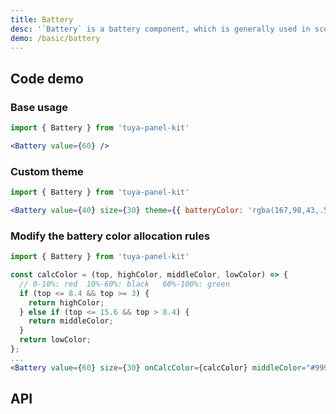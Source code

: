 ```yaml
---
title: Battery
desc: '`Battery` is a battery component, which is generally used in scenarios where the battery percentage needs to be displayed.'
demo: /basic/battery
---
```


## Code demo

### Base usage

```jsx
import { Battery } from 'tuya-panel-kit'

<Battery value={60} />
```

### Custom theme

```jsx
import { Battery } from 'tuya-panel-kit'

<Battery value={40} size={30} theme={{ batteryColor: 'rgba(167,98,43,.5)' }} />
```

### Modify the battery color allocation rules

```jsx
import { Battery } from 'tuya-panel-kit'

const calcColor = (top, highColor, middleColor, lowColor) => {
  // 0-10%: red  10%-60%: black   60%-100%: green
  if (top <= 8.4 && top >= 3) {
    return highColor;
  } else if (top <= 15.6 && top > 8.4) {
    return middleColor;
  }
  return lowColor;
};
...
<Battery value={60} size={30} onCalcColor={calcColor} middleColor="#999" />
```

## API

<API name="BatteryProps"></API>

